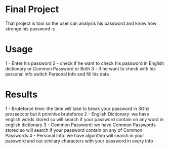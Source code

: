 # Final Project

That project is tool so the user can analysis his password and know how stronge his password is

# Usage

1 - Enter his password
2 - check if he want to check his password in English dictionary or Common Password or Both
3 - if he want to check with his personal info switch Personal Info and fill his data


# Results 

1 - Bruteforce time: the time will take to break your password in 3Ghz prosseccor but it primitive bruteforce
2 - English Dictionary: we have english words stored so will search if your password contain on any word in english dictionary
3 - Common Password: we have Common Passwords stored so will search if your password contain on any of Common Passwords
4 - Personal Info: we have algorithm will search in your password and out similary characters with your password in every Info